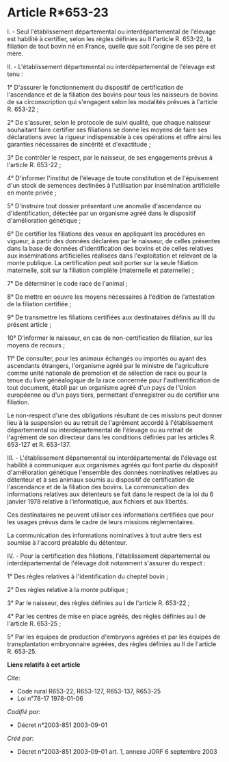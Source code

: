 # Article R*653-23

I. - Seul l'établissement départemental ou interdépartemental de l'élevage est habilité à certifier, selon les règles
définies au II l'article R. 653-22, la filiation de tout bovin né en France, quelle que soit l'origine de ses père et mère.

II. - L'établissement départemental ou interdépartemental de l'élevage est tenu :

1° D'assurer le fonctionnement du dispositif de certification de l'ascendance et de la filiation des bovins pour tous les
naisseurs de bovins de sa circonscription qui s'engagent selon les modalités prévues à l'article R. 653-22 ;

2° De s'assurer, selon le protocole de suivi qualité, que chaque naisseur souhaitant faire certifier ses filiations se donne
les moyens de faire ses déclarations avec la rigueur indispensable à ces opérations et offre ainsi les garanties nécessaires
de sincérité et d'exactitude ;

3° De contrôler le respect, par le naisseur, de ses engagements prévus à l'article R. 653-22 ;

4° D'informer l'institut de l'élevage de toute constitution et de l'épuisement d'un stock de semences destinées à
l'utilisation par insémination artificielle en monte privée ;

5° D'instruire tout dossier présentant une anomalie d'ascendance ou d'identification, détectée par un organisme agréé dans le
dispositif d'amélioration génétique ;

6° De certifier les filiations des veaux en appliquant les procédures en vigueur, à partir des données déclarées par le
naisseur, de celles présentes dans la base de données d'identification des bovins et de celles relatives aux inséminations
artificielles réalisées dans l'exploitation et relevant de la monte publique. La certification peut soit porter sur la seule
filiation maternelle, soit sur la filiation complète (maternelle et paternelle) ;

7° De déterminer le code race de l'animal ;

8° De mettre en oeuvre les moyens nécessaires à l'édition de l'attestation de la filiation certifiée ;

9° De transmettre les filiations certifiées aux destinataires définis au III du présent article ;

10° D'informer le naisseur, en cas de non-certification de filiation, sur les moyens de recours ;

11° De consulter, pour les animaux échangés ou importés ou ayant des ascendants étrangers, l'organisme agréé par le ministre
de l'agriculture comme unité nationale de promotion et de sélection de race ou pour la tenue du livre généalogique de la race
concernée pour l'authentification de tout document, établi par un organisme agréé d'un pays de l'Union européenne ou d'un
pays tiers, permettant d'enregistrer ou de certifier une filiation.

Le non-respect d'une des obligations résultant de ces missions peut donner lieu à la suspension ou au retrait de l'agrément
accordé à l'établissement départemental ou interdépartemental de l'élevage ou au retrait de l'agrément de son directeur dans
les conditions définies par les articles R. 653-127 et R. 653-137.

III. - L'établissement départemental ou interdépartemental de l'élevage est habilité à communiquer aux organismes agréés qui
font partie du dispositif d'amélioration génétique l'ensemble des données nominatives relatives au détenteur et à ses animaux
soumis au dispositif de certification de l'ascendance et de la filiation des bovins. La communication des informations
relatives aux détenteurs se fait dans le respect de la loi du 6 janvier 1978 relative à l'informatique, aux fichiers et aux
libertés.

Ces destinataires ne peuvent utiliser ces informations certifiées que pour les usages prévus dans le cadre de leurs missions
réglementaires.

La communication des informations nominatives à tout autre tiers est soumise à l'accord préalable du détenteur.

IV. - Pour la certification des filiations, l'établissement départemental ou interdépartemental de l'élevage doit notamment
s'assurer du respect :

1° Des règles relatives à l'identification du cheptel bovin ;

2° Des règles relative à la monte publique ;

3° Par le naisseur, des règles définies au I de l'article R. 653-22 ;

4° Par les centres de mise en place agréés, des règles définies au I de l'article R. 653-25 ;

5° Par les équipes de production d'embryons agréées et par les équipes de transplantation embryonnaire agréées, des règles
définies au II de l'article R. 653-25.

**Liens relatifs à cet article**

_Cite_:

  - Code rural R653-22, R653-127, R653-137, R653-25
  - Loi n°78-17 1978-01-06

_Codifié par_:

  - Décret n°2003-851 2003-09-01

_Créé par_:

  - Décret n°2003-851 2003-09-01 art. 1, annexe JORF 6 septembre 2003

